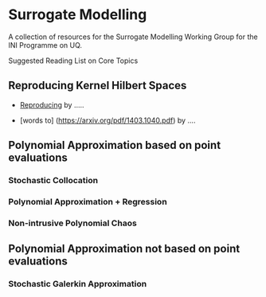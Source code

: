 # Surrogate Modelling
A collection of resources for the Surrogate Modelling Working Group for the INI Programme on UQ.


Suggested Reading List on Core Topics


## Reproducing Kernel Hilbert Spaces
- [Reproducing](http://epubs.siam.org/doi/10.1137/15M1026870) by .....

- [words to] (https://arxiv.org/pdf/1403.1040.pdf) by ....

## Polynomial Approximation based on point evaluations
### Stochastic Collocation 
### Polynomial Approximation + Regression
### Non-intrusive Polynomial Chaos

## Polynomial Approximation not based on point evaluations

### Stochastic Galerkin Approximation 
